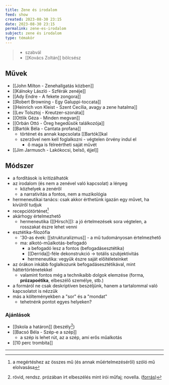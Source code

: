 ```yaml
---
title: Zene és irodalom
feed: show
created: 2023-08-30 23:15
date: 2023-08-30 23:15
permalink: zene-es-irodalom
subject: zene és irodalom
type: témakör
---
```


> - szabvál
> - [[Kovács Zoltán]] bölcsész
## Művek
- [[John Milton - Zenehallgatás közben]]
- [[Kálnoky László - Szférák zenéje]]
- [[Ady Endre - A fekete zongora]]
- [[Robert Browning - Egy Galuppi-toccata]]
- [[Heinrich von Kleist - Szent Cecília, avagy a zene hatalma]]
- [[Lev Tolsztoj - Kreutzer-szonáta]]
- [[Ottlik Géza - Minden megvan]]
- [[Orbán Ottó - Öreg hegedűsök találkozója]]
- [[Bartók Béla - Cantata profana]]
	- történet és annak kapcsolata [[Bartók]]kal
	- szerzővel nem kell foglalkozni - végtelen örvény indul el
		- ő maga is félreértheti saját művét
- [[Jim Jarmusch - Lakókocsi, belső, éjjel]]
## Módszer
- a fordítások is kritizálhatók
- az irodalom (és nem a zenével való kapcsolat) a lényeg
	- közhelyek a zenéről
	- a narrativitás a fontos, nem a muzikológia
- hermeneutikai tanács: csak akkor érthetünk igazán egy művet, ha kívülről tudjuk
- recepciótörténet[^2]
- akárhogy értelmezhető
	- hermeneutika ([[Hirsch]]): a jó értelmezések sora végtelen, a rosszakat észre lehet venni
- esztétika-filozófia
	- '30-as évek: [[strukturalizmus]] - a mű tudományosan értelmezhető
	- ma: alkotó-műalkotás-befogadó
		- a befogadó lesz a fontos (befogadásesztétika)
		- [[Derrida]]-féle dekonstrukció -> totális szubjektivitás
		- hermeneutika: vegyük észre saját előítéleteinket
- az órákon inkább foglalkozunk befogadásesztétikával, mint háttértörténetekkel
	- valamint fontos még a technikaibb dolgok elemzése (forma, **prózapoétika**, elbeszélő személye, stb.)
- a formáról ne csak deskriptíven beszéljünk, hanem a tartalommal való kapcsolatot is nézzük
- más a költeményekben a "sor" és a "mondat"
	- tehetnénk pontot egyes helyeken?
### Ajánlások
- [[Iskola a határon]] (beszély[^1])
- [[Bacsó Béla - Szép-e a szép]]
	- a szép is lehet rút, az a szép, ami erős műalkotás
- [[10 perc trombita]]


---
[^1]: rövid, rendsz. prózában írt elbeszélés mint írói műfaj; novella. ([forrás](https://www.arcanum.com/hu/online-kiadvanyok/Lexikonok-a-magyar-nyelv-ertelmezo-szotara-1BE8B/b-1EF8E/beszely-209B4/))
[^2]: a megértéshez az összes mű (és annak műértelmezéséről) szóló mű elolvasása